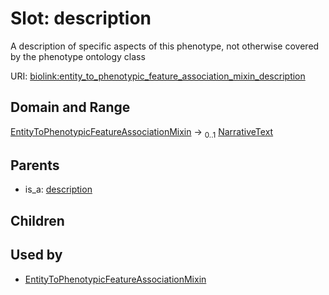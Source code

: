 
# Slot: description


A description of specific aspects of this phenotype, not otherwise covered by the phenotype ontology class

URI: [biolink:entity_to_phenotypic_feature_association_mixin_description](https://w3id.org/biolink/vocab/entity_to_phenotypic_feature_association_mixin_description)


## Domain and Range

[EntityToPhenotypicFeatureAssociationMixin](EntityToPhenotypicFeatureAssociationMixin.md) &#8594;  <sub>0..1</sub> [NarrativeText](types/NarrativeText.md)

## Parents

 *  is_a: [description](description.md)

## Children


## Used by

 * [EntityToPhenotypicFeatureAssociationMixin](EntityToPhenotypicFeatureAssociationMixin.md)
